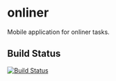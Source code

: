 # onliner
Mobile application for onliner tasks.

## Build Status
[![Build Status](https://travis-ci.org/Sar777/onliner.svg)](https://travis-ci.org/Sar777/onliner)
